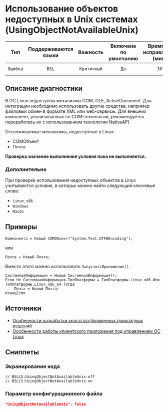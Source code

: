 # Использование объектов недоступных в Unix системах (UsingObjectNotAvailableUnix)

| Тип | Поддерживаются<br/>языки | Важность | Включена<br/>по умолчанию | Время на<br/>исправление (мин) | Тэги |
| :-: | :-: | :-: | :-: | :-: | :-: |
| `Ошибка` | `BSL` | `Критичный` | `Да` | `30` | `standard`<br/>`lockinos` |

<!-- Блоки выше заполняются автоматически, не трогать -->
## Описание диагностики

В ОС Linux недоступны механизмы COM, OLE, ActiveDocument. Для интеграции 
необходимо использовать другие средства, например файловый обмен в формате XML или web-сервисы. 
Для внешних компонент, реализованных по COM-технологии, рекомендуется переработать их с использованием технологии NativeAPI.

Отслеживаемые механизмы, недоступные в Linux:

* COMОбъект
* Почта

**Проверка значение выполнения условия пока не выполняется.**

### Дополнительно

При проверке использования недоступных объектов в Linux учитываются условия, в которых можно найти следующий ключевые слова:
* `Linux_x86`
* `Windows`
* `MacOs`

## Примеры

```bsl
Компонента = Новый COMОбъект("System.Text.UTF8Encoding");
```

или

```bsl
Почта = Новый Почта;
```
Вместо этого можно использовать `ЗапуститьПриложение()`.

```bsl
СистемнаяИнформация = Новый СистемнаяИнформация();
Если Не СистемнаяИнформация.ТипПлатформы = ТипПлатформы.Linux_x86 Или ТипПлатформы.Linux_x86_64 Тогда
	Почта = Новый Почта;
КонецЕсли
```

## Источники

* [Особенности разработки кроссплатформенных прикладных решений](https://its.1c.ru/db/v8314doc#bookmark:dev:TI000001208)
* [Особенности работы клиентского приложения под управлением ОС Linux](https://its.1c.ru/db/v8314doc#bookmark:dev:TI000001283)

## Сниппеты

<!-- Блоки ниже заполняются автоматически, не трогать -->
### Экранирование кода

```bsl
// BSLLS:UsingObjectNotAvailableUnix-off
// BSLLS:UsingObjectNotAvailableUnix-on
```

### Параметр конфигурационного файла

```json
"UsingObjectNotAvailableUnix": false
```
